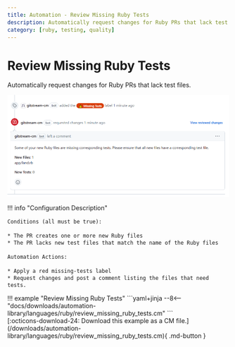 ```yaml
---
title: Automation - Review Missing Ruby Tests
description: Automatically request changes for Ruby PRs that lack test files.
category: [ruby, testing, quality]
---
```

# Review Missing Ruby Tests

<!-- --8<-- [start:example]-->

Automatically request changes for Ruby PRs that lack test files.

![Review Missing Ruby Tests](/automations/languages/ruby/review-missing-ruby-tests/review-missing-ruby-tests.png)

!!! info "Configuration Description"

    Conditions (all must be true):

    * The PR creates one or more new Ruby files
    * The PR lacks new test files that match the name of the Ruby files

    Automation Actions:

    * Apply a red missing-tests label
    * Request changes and post a comment listing the files that need tests.

<div class="automationExample" markdown="1">
!!! example "Review Missing Ruby Tests"
    ```yaml+jinja
    --8<-- "docs/downloads/automation-library/languages/ruby/review_missing_ruby_tests.cm"
    ```
    <div class="result" markdown>
      <span>
      [:octicons-download-24: Download this example as a CM file.](/downloads/automation-library/languages/ruby/review_missing_ruby_tests.cm){ .md-button }
      </span>
    </div>
<!-- --8<-- [end:example]-->

